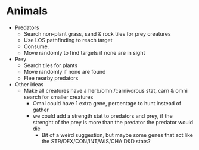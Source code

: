 # Animals

- Predators
  - Search non-plant grass, sand & rock tiles for prey creatures
  - Use LOS pathfinding to reach target
  - Consume.
  - Move randomly to find targets if none are in sight
- Prey
  - Search tiles for plants
  - Move randomly if none are found
  - Flee nearby predators
- Other ideas
  - Make all creatures have a herb/omni/carnivorous stat, carn & omni search for smaller creatures
    - Omni could have 1 extra gene, percentage to hunt instead of gather
    - we could add a strength stat to predators and prey, if the strenght of the prey is more than the predator the predator would die
      - Bit of a weird suggestion, but maybe some genes that act like the STR/DEX/CON/INT/WIS/CHA D&D stats?
